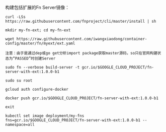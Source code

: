 
构建包括扩展的Fn Server镜像：

    curl -LSs https://raw.githubusercontent.com/fnproject/cli/master/install | sh

    mkdir my-fn-ext; cd my-fn-ext
    
    wget https://raw.githubusercontent.com/iwangxiaodong/container-config/master/fn/myext/ext.yaml
    
    注意：由于是通过dep或go get分析import package获取master源码，so只在官网构建状态为“PASSED”时创建Server
   
    sudo fn --verbose build-server -t gcr.io/$GOOGLE_CLOUD_PROJECT/fn-server-with-ext:1.0.0-b1
    
    sudo su root
    
    gcloud auth configure-docker
        
    docker push gcr.io/$GOOGLE_CLOUD_PROJECT/fn-server-with-ext:1.0.0-b1
    
    exit
    
    kubectl set image deployment/my-fns fns=gcr.io/$GOOGLE_CLOUD_PROJECT/fn-server-with-ext:1.0.0-b1 --namespace=all
